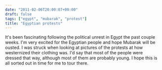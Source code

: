 ```yaml
---
date: "2011-02-06T20:00:07+00:00"
draft: false
tags: ["egypt", "mubarak", "protest"]
title: "Egyptian protests"
---
```

It's been fascinating following the political unrest in Egypt the past couple weeks. I'm very excited for the Egyptian people and hope Mubarak will be ousted. I was struck when looking at pictures of the protests at how westernized their clothing was. I'd say that most of the people were dressed that way, although most of them are probably young. I hope this is all sorted out in time for me to tour there.

